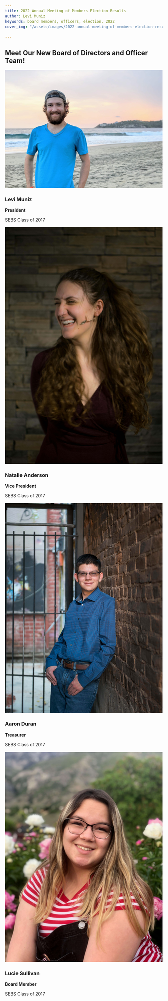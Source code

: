 ```yaml
---
title: 2022 Annual Meeting of Members Election Results
author: Levi Muniz
keywords: board members, officers, election, 2022
cover_img: "/assets/images/2022-annual-meeting-of-members-election-results.jpg"

---
```

## Meet Our New Board of Directors and Officer Team!

![Levi Muniz](/assets/images/image000000-2.jpg "Levi Muniz")

### Levi Muniz

**President**

SEBS Class of 2017

![Natalie Anderson](/assets/images/anderson_headshot-1.jpg "Natalie Anderson")

### Natalie Anderson

**Vice President**

SEBS Class of 2017

![Aaron Duran](/assets/images/am_0147.jpg "Aaron Duran")

### Aaron Duran

**Treasurer**

SEBS Class of 2017

![Lucie Sullivan](/assets/images/img_3184.JPG "Lucie Sullivan")

### Lucie Sullivan

**Board Member**

SEBS Class of 2017